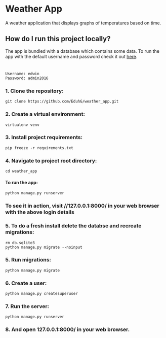 # Weather App
A weather application that displays graphs of temperatures based on time.

## How do I run this project locally?

The app is bundled with a database which contains some data. To run the app with the default username and password check it out [here](https://temp-grapher.herokuapp.com/).
#
    Username: edwin
    Password: admin2016

### 1. Clone the repository:

    git clone https://github.com/EduhG/weather_app.git

### 2. Create a virtual environment:

    virtualenv venv

### 3. Install project requirements:

    pip freeze -r requirements.txt

### 4. Navigate to project root directory:

    cd weather_app

#### To run the app:

    python manage.py runserver

### To see it in action, visit //127.0.0.1:8000/ in your web browser with the above login details

### 5. To do a fresh install delete the databse and recreate migrations:

    rm db.sqlite3
    python manage.py migrate --noinput

### 5. Run migrations:

    python manage.py migrate

### 6. Create a user:

    python manage.py createsuperuser

### 7. Run the server:

    python manage.py runserver

### 8. And open 127.0.0.1:8000/ in your web browser.
